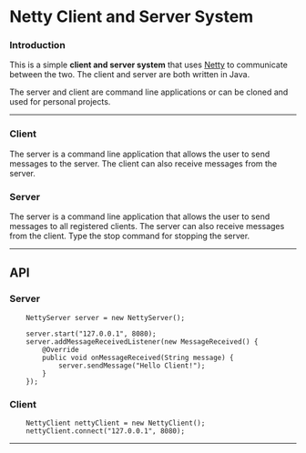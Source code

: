 # Netty Client and Server System

### Introduction

This is a simple **client and server system** that uses [Netty](https://netty.io/) to communicate between the two. 
The client and server are both written in Java. 

The server and client are command line applications or can be cloned and used for personal projects.

---

### Client

The server is a command line application that allows the user to send messages to the server.
The client can also receive messages from the server.


### Server

The server is a command line application that allows the user to send messages to all registered clients.
The server can also receive messages from the client. 
Type the stop command for stopping the server.

--- 

## API 

### Server
```
    NettyServer server = new NettyServer();

    server.start("127.0.0.1", 8080);
    server.addMessageReceivedListener(new MessageReceived() {
        @Override
        public void onMessageReceived(String message) {
            server.sendMessage("Hello Client!");
        }
    });
```

### Client

```
    NettyClient nettyClient = new NettyClient();
    nettyClient.connect("127.0.0.1", 8080);
```

---